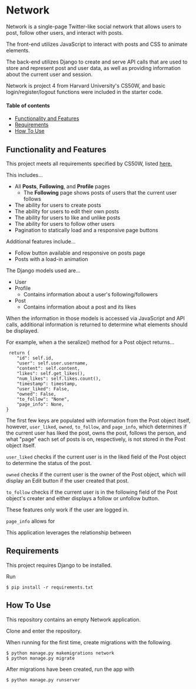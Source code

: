 # Network

Network is a single-page Twitter-like social network that allows users to post, follow other users, and interact with posts.

The front-end utilizes JavaScript to interact with posts and CSS to animate elements.

The back-end utilizes Django to create and serve API calls that are used to store and represent post and user data, as well as providing information about the current user and session. 

Network is project 4 from Harvard University's CS50W, and basic login/register/logout functions were included in the starter code. 

#### Table of contents
- [Functionality and Features](#functionality-and-features)
- [Requirements](#requirements)
- [How To Use](#how-to-use)

## Functionality and Features

This project meets all requirements specified by CS50W, listed [here.](https://cs50.harvard.edu/web/2020/projects/4/network/)

This includes...
- All **Posts**, **Following**, and **Profile** pages
    - The **Following** page shows posts of users that the current user follows
- The ability for users to create posts
- The ability for users to edit their own posts
- The ability for users to like and unlike posts
- The ability for users to follow other users
- Pagination to statically load and a responsive page buttons


Additional features include...
- Follow button available and responsive on posts page
- Posts with a load-in animation

The Django models used are...
- User
- Profile
    - Contains information about a user's following/followers
- Post
    - Contains information about a post and its likes

When the information in those models is accessed via JavaScript and API calls, additional information is returned to determine what elements should be displayed.

For example, when a the seralize() method for a Post object returns...
```
 return {
    "id": self.id,
    "user": self.user.username,
    "content": self.content,
    "likes": self.get_likes(),
    "num_likes": self.likes.count(),
    "timestamp": timestamp,
    "user_liked": False,
    "owned": False,
    "to_follow": "None",
    "page_info": None,
}
```

The first few keys are populated with information from the Post object itself, however, `user_liked`, `owned`, `to_follow`, and `page_info`, which determines if the current user has liked the post, owns the post, follows the person, and what "page" each set of posts is on, respectively, is not stored in the Post object itself. 

`user_liked` checks if the current user is in the liked field of the Post object to determine the status of the post. 

`owned` checks if the current user is the owner of the Post object, which will display an Edit button if the user created that post.

`to_follow` checks if the current user is in the following field of the Post object's creater and either displays a follow or unfollow button.

These features only work if the user are logged in.

`page_info` allows for 



This application leverages the relationship between 

## Requirements

This project requires Django to be installed.

Run

    $ pip install -r requirements.txt

## How To Use

This repository contains an empty Network application. 

Clone and enter the repository.

When running for the first time, create migrations with the following.

    $ python manage.py makemigrations network
    $ python manage.py migrate

After migrations have been created, run the app with 

    $ python manage.py runserver
